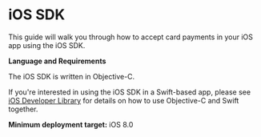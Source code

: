 # iOS SDK

This guide will walk you through how to accept card payments in your iOS app using the iOS SDK. 

**Language and Requirements**

The iOS SDK is written in Objective-C.

If you're interested in using the iOS SDK in a Swift-based app, please see [iOS Developer Library](https://developer.apple.com/library/ios/documentation/Swift/Conceptual/BuildingCocoaApps/MixandMatch.html) for details on how to use Objective-C and Swift together.

**Minimum deployment target:** iOS 8.0

